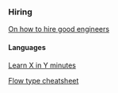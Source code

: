 ### Hiring

[On how to hire good engineers](http://seldo.com/weblog/2014/08/26/you_suck_at_technical_interviews)

#### Languages

[Learn X in Y minutes](https://learnxinyminutes.com/)

[Flow type cheatsheet](https://www.saltycrane.com/flow-type-cheat-sheet/latest/)

